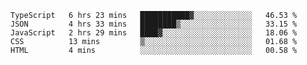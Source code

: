 <!--START_SECTION:waka-->

```text
TypeScript   6 hrs 23 mins   ███████████▓░░░░░░░░░░░░░   46.53 %
JSON         4 hrs 33 mins   ████████▒░░░░░░░░░░░░░░░░   33.15 %
JavaScript   2 hrs 29 mins   ████▓░░░░░░░░░░░░░░░░░░░░   18.06 %
CSS          13 mins         ▒░░░░░░░░░░░░░░░░░░░░░░░░   01.68 %
HTML         4 mins          ░░░░░░░░░░░░░░░░░░░░░░░░░   00.58 %
```

<!--END_SECTION:waka-->


<!--
**Leorio21/Leorio21** is a ✨ _special_ ✨ repository because its `README.md` (this file) appears on your GitHub profile.

Here are some ideas to get you started:

- 🔭 I’m currently working on ...
- 🌱 I’m currently learning ...
- 👯 I’m looking to collaborate on ...
- 🤔 I’m looking for help with ...
- 💬 Ask me about ...
- 📫 How to reach me: ...
- 😄 Pronouns: ...
- ⚡ Fun fact: ...
-->
